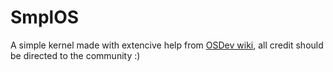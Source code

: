 # SmplOS
A simple kernel made with extencive help from [OSDev wiki](https://wiki.osdev.org), all credit should be directed to the community :)
